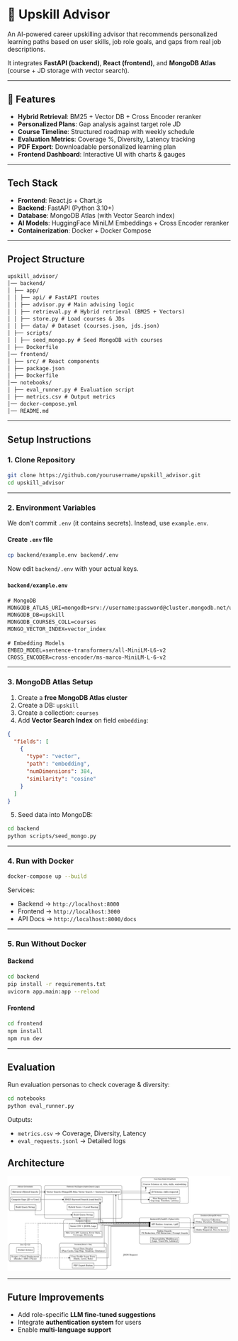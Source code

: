 # 📘 Upskill Advisor

An AI-powered career upskilling advisor that recommends personalized learning paths based on user skills, job role goals, and gaps from real job descriptions.

It integrates **FastAPI (backend)**, **React (frontend)**, and **MongoDB Atlas** (course + JD storage with vector search).

---

## 🌟 Features

*  **Hybrid Retrieval**: BM25 + Vector DB + Cross Encoder reranker
*  **Personalized Plans**: Gap analysis against target role JD
*  **Course Timeline**: Structured roadmap with weekly schedule
*  **Evaluation Metrics**: Coverage %, Diversity, Latency tracking
*  **PDF Export**: Downloadable personalized learning plan
*  **Frontend Dashboard**: Interactive UI with charts & gauges

---

##  Tech Stack

* **Frontend**: React.js + Chart.js
* **Backend**: FastAPI (Python 3.10+)
* **Database**: MongoDB Atlas (with Vector Search index)
* **AI Models**: HuggingFace MiniLM Embeddings + Cross Encoder reranker
* **Containerization**: Docker + Docker Compose

---

##  Project Structure

```
upskill_advisor/
│── backend/
│ ├── app/
│ │ ├── api/ # FastAPI routes
│ │ ├── advisor.py # Main advising logic
│ │ ├── retrieval.py # Hybrid retrieval (BM25 + Vectors)
│ │ ├── store.py # Load courses & JDs
│ │ ├── data/ # Dataset (courses.json, jds.json)
│ ├── scripts/
│ │ ├── seed_mongo.py # Seed MongoDB with courses
│ ├── Dockerfile
│── frontend/
│ ├── src/ # React components
│ ├── package.json
│ ├── Dockerfile
│── notebooks/
│ ├── eval_runner.py # Evaluation script
│ ├── metrics.csv # Output metrics
│── docker-compose.yml
│── README.md
```

---

##  Setup Instructions

### 1. Clone Repository

```bash
git clone https://github.com/yourusername/upskill_advisor.git
cd upskill_advisor
```

---

### 2. Environment Variables

 We don’t commit `.env` (it contains secrets).
Instead, use `example.env`.

#### Create `.env` file

```bash
cp backend/example.env backend/.env
```

Now edit `backend/.env` with your actual keys.

#### `backend/example.env`

```env
# MongoDB
MONGODB_ATLAS_URI=mongodb+srv://username:password@cluster.mongodb.net/upskill
MONGODB_DB=upskill
MONGODB_COURSES_COLL=courses
MONGO_VECTOR_INDEX=vector_index

# Embedding Models
EMBED_MODEL=sentence-transformers/all-MiniLM-L6-v2
CROSS_ENCODER=cross-encoder/ms-marco-MiniLM-L-6-v2
```


---

### 3. MongoDB Atlas Setup

1. Create a **free MongoDB Atlas cluster**
2. Create a DB: `upskill`
3. Create a collection: `courses`
4. Add **Vector Search Index** on field `embedding`:

```json
{
  "fields": [
    {
      "type": "vector",
      "path": "embedding",
      "numDimensions": 384,
      "similarity": "cosine"
    }
  ]
}
```

5. Seed data into MongoDB:

```bash
cd backend
python scripts/seed_mongo.py
```

---

### 4. Run with Docker

```bash
docker-compose up --build
```

Services:

* Backend → `http://localhost:8000`
* Frontend → `http://localhost:3000`
* API Docs → `http://localhost:8000/docs`

---

### 5. Run Without Docker

#### Backend

```bash
cd backend
pip install -r requirements.txt
uvicorn app.main:app --reload
```

#### Frontend

```bash
cd frontend
npm install
npm run dev
```

---

## Evaluation

Run evaluation personas to check coverage & diversity:

```bash
cd notebooks
python eval_runner.py
```

Outputs:

* `metrics.csv` → Coverage, Diversity, Latency
* `eval_requests.jsonl` → Detailed logs


## Architecture

![Architecture](upskill_architecture_clear.png)

---

##  Future Improvements

* Add role-specific **LLM fine-tuned suggestions**
* Integrate **authentication system** for users
* Enable **multi-language support**




